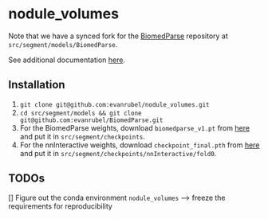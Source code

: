 # nodule_volumes

Note that we have a synced fork for the [BiomedParse](https://github.com/evanrubel/BiomedParse) repository at `src/segment/models/BiomedParse`.

See additional documentation [here](https://docs.google.com/document/d/1My76WuBxeqBuQXIBevDKrWPAox0fJdXXWl1wikzfgds/edit?usp=sharing).


## Installation

1. `git clone git@github.com:evanrubel/nodule_volumes.git`
2. `cd src/segment/models && git clone git@github.com:evanrubel/BiomedParse.git`
3. For the BiomedParse weights, download `biomedparse_v1.pt` from [here](https://huggingface.co/microsoft/BiomedParse/tree/main) and put it in `src/segment/checkpoints`.
4. For the nnInteractive weights, download `checkpoint_final.pth` from [here](https://huggingface.co/nnInteractive/nnInteractive/tree/main/nnInteractive_v1.0/fold_0) and put it in `src/segment/checkpoints/nnInteractive/fold0`.


## TODOs
[] Figure out the conda environment `nodule_volumes` --> freeze the requirements for reproducibility
